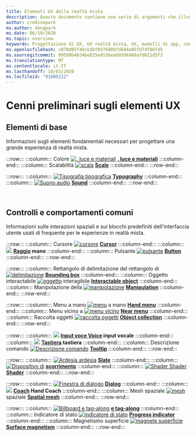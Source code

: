 ```yaml
---
title: Elementi UX della realtà mista
description: Questo documento contiene una serie di argomenti che illustrano come progettare per i dispositivi a realtà mista.
author: cre8ivepark
ms.author: dongpark
ms.date: 06/19/2020
ms.topic: overview
keywords: Progettazione di UX, UX realtà mista, UX, modelli di app, controlli, stile, HoloLens, interazione, interazione spaziale, interfaccia utente spaziale, elementi UX, comportamenti, blocchi predefiniti, tipografia, colori
ms.openlocfilehash: c070d05f40cb3bf0376809fd684a05fd74f86fd5
ms.sourcegitcommit: 09599b4034be825e4536eeb9566968afd021d5f3
ms.translationtype: MT
ms.contentlocale: it-IT
ms.lasthandoff: 10/03/2020
ms.locfileid: "91685212"
---
```

# <a name="ux-elements-overview"></a>Cenni preliminari sugli elementi UX
## <a name="foundational-elements"></a>Elementi di base
Informazioni sugli elementi fondamentali necessari per progettare una grande esperienza di realtà mista.

:::row:::
    :::column:::
       Colore [ ![ , luce e materiali](images/640px-fragments.png)](color-light-and-materials.md) **[, luce e materiali](color-light-and-materials.md)**
    :::column-end:::
    :::column:::
       Scalabilità [ ![ scala](images/volvo-cars-microsoft-hololens-experience01-640px.png)](scale.md) **[Scale](scale.md)**
    :::column-end:::
:::row-end:::

:::row:::
    :::column:::
       [ ![ Tipografia tipografica](images/typography-cover.png)](typography.md) **[Typography](typography.md)**
    :::column-end:::
    :::column:::
       [ ![ Suono audio](images/spatialaudio.png)](spatial-sound-design.md) **[Sound](spatial-sound-design.md)**
    :::column-end:::
:::row-end:::

<br>

## <a name="common-controls-and-behaviors"></a>Controlli e comportamenti comuni
Informazioni sulle interazioni spaziali e sui blocchi predefiniti dell'interfaccia utente usati di frequente per le esperienze in realtà mista.

:::row:::
    :::column:::
       Cursore [ ![ cursore](images/UX_Hero_Cursor.jpg)](cursors.md) **[Cursor](cursors.md)**
    :::column-end:::
    :::column:::
       [ ![](images/UX_Hero_HandRay.jpg)](point-and-commit.md) **[Raggio](point-and-commit.md) mano**
    :::column-end:::
    :::column:::
       Pulsante [ ![ pulsante](images/UX_Hero_Button.jpg)](button.md) **[Button](button.md)**
    :::column-end:::
:::row-end:::

:::row:::
    :::column:::
       Rettangolo di delimitazione del rettangolo di [ ![ delimitazione](images/UX_Hero_BoundingBox.jpg)](app-bar-and-bounding-box.md) **[Bounding box](app-bar-and-bounding-box.md)**
    :::column-end:::
    :::column:::
       Oggetto interactabile [ ![ oggetto](images/UX_Hero_Interactable.jpg)](interactable-object.md) interagibile **[Interactable object](interactable-object.md)**
    :::column-end:::
    :::column:::
       Manipolazione della [ ![ manipolazione](images/UX_Hero_Manipulation.jpg)](direct-manipulation.md) **[Manipulation](direct-manipulation.md)**
    :::column-end:::
:::row-end:::

:::row:::
    :::column:::
       Menu a mano [ ![ menu](images/UX_Hero_HandMenu.jpg)](hand-menu.md) a mano **[Hand menu](hand-menu.md)**
    :::column-end:::
    :::column:::
       Menu vicino a [ ![ menu vicino](images/UX_Hero_NearMenu.jpg)](near-menu.md) **[Near menu](near-menu.md)**
    :::column-end:::
    :::column:::
       Raccolta oggetti [ ![ raccolta oggetti](images/UX_Hero_ObjectCollection.jpg)](object-collection.md) **[Object collection](object-collection.md)**
    :::column-end:::
:::row-end:::

:::row:::
    :::column:::
       [ ![](images/UX_Hero_VoiceCommand.jpg)](voice-input.md) **[Input voce Voice](voice-input.md) input vocale**
    :::column-end:::
    :::column:::
       [ ![](images/UX_Hero_Keyboard.jpg)](keyboard.md) **[Tastiera](keyboard.md) tastiera**
    :::column-end:::
    :::column:::
       Descrizione comando [ ![ Descrizione comando](images/UX_Hero_Tooltip.jpg)](tooltip.md) **[Tooltip](tooltip.md)**
    :::column-end:::
:::row-end:::

:::row:::
    :::column:::
       [ ![ Ardesia ardesia](images/UX_Hero_Slate.jpg)](slate.md) **[Slate](slate.md)**
    :::column-end:::
    :::column:::
       [ ![ Dispositivo di](images/UX_Hero_Slider.jpg)](slider.md) **[scorrimento](slider.md)**
    :::column-end:::
    :::column:::
        [ ![ Shader Shader](images/UX_Hero_StandardShader.jpg)](shader.md) **[Shader](shader.md)**
    :::column-end:::
:::row-end:::

:::row:::
    :::column:::
       [ ![ Finestra di dialogo](images/MRTK_UX_Dialog.jpg)](dialog-ui.md) **[Dialog](dialog-ui.md)**
    :::column-end:::
    :::column:::
       [ ![](images/HandCoach/MRTK_handCoach.jpg)](hand-coach.md) **[Coach](hand-coach.md) Hand Coach**
    :::column-end:::
    :::column:::
       Mesh spaziale [ ![ mesh](images/MRTK_PulseShader_SpatialMesh.gif)](spatial-mesh-ux.md) spaziale **[Spatial mesh](spatial-mesh-ux.md)**
    :::column-end:::
:::row-end:::

:::row:::
    :::column:::
        [ ![ Billboard e tag-along](images/MRTK_TagAlong.gif)](billboarding-and-tag-along.md) **[e tag-along](billboarding-and-tag-along.md)**
    :::column-end:::
    :::column:::
       Indicatore di stato [ ![ indicatore di stato](images/MRTK_ProgressIndicator.gif)](progress.md) **[Progress indicator](progress.md)**
    :::column-end:::
    :::column:::
       Magnetismo superficie [ ![ magnete superficie](images/MRTK_SurfaceMagnetism.gif)](surface-magnetism.md) **[Surface magnetism](surface-magnetism.md)**
    :::column-end:::
:::row-end:::

<br>
